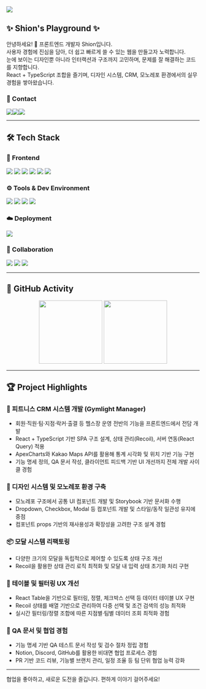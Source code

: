<img src="https://capsule-render.vercel.app/api?type=waving&color=0:9DB0DB,100:94001&height=180&section=header&text=Shion's%20Github%20👋&fontSize=32&animation=fadeln&fontAlignY=36&fontColor=ffffff"/>

## ✨ Shion's Playground ✨

안녕하세요! 👋 프론트엔드 개발자 Shion입니다.  
사용자 경험에 진심을 담아, 더 쉽고 빠르게 쓸 수 있는 웹을 만들고자 노력합니다.  
눈에 보이는 디자인뿐 아니라 인터랙션과 구조까지 고민하며, 문제를 잘 해결하는 코드를 지향합니다.  
React + TypeScript 조합을 즐기며, 디자인 시스템, CRM, 모노레포 환경에서의 실무 경험을 쌓아왔습니다. 

### 💌 Contact

<div style="display:flex; flex-direction:row;">
  <a href="https://shion-log.vercel.app" target="_blank"><img src="https://img.shields.io/badge/기술 블로그-FF5722?style=for-the-badge&logo=blogger&logoColor=white"/></a>
  <a href="mailto:seoy1108@gmail.com"><img src="https://img.shields.io/badge/Gmail-EA4335?style=for-the-badge&logo=Gmail&logoColor=white"/></a>
  <a href="https://www.linkedin.com/in/seoyoung-park-053a00224/" target="_blank"><img src="https://img.shields.io/badge/LinkedIn-0A66C2?style=for-the-badge&logo=LinkedIn&logoColor=white"/></a>
</div>

---

## 🛠️ Tech Stack

### 🎨 Frontend

<div>
  <img src="https://img.shields.io/badge/React-61DAFB?style=flat-square&logo=React&logoColor=white"/>
  <img src="https://img.shields.io/badge/Next.js-000000?style=flat-square&logo=next.js&logoColor=white"/>
  <img src="https://img.shields.io/badge/TypeScript-3178C6?style=flat-square&logo=TypeScript&logoColor=white"/>
  <img src="https://img.shields.io/badge/JavaScript-F7DF1E?style=flat-square&logo=JavaScript&logoColor=white"/>
  <img src="https://img.shields.io/badge/Recoil-3578E5?style=flat-square&logo=Recoil&logoColor=white"/>
  <img src="https://img.shields.io/badge/StyledComponents-DB7093?style=flat-square&logo=styled-components&logoColor=white"/>
</div>

### ⚙️ Tools & Dev Environment

<div>
  <img src="https://img.shields.io/badge/VSCode-007ACC?style=flat-square&logo=visual-studio-code&logoColor=white"/>
  <img src="https://img.shields.io/badge/React%20Query-FF4154?style=flat-square&logo=react-query&logoColor=white"/>
  <img src="https://img.shields.io/badge/ApexCharts-FF4B4B?style=flat-square&logo=apexcharts&logoColor=white"/>
  <img src="https://img.shields.io/badge/Storybook-FF4785?style=flat-square&logo=storybook&logoColor=white"/>
</div>

### ☁️ Deployment

<div>
  <img src="https://img.shields.io/badge/Vercel-000000?style=flat-square&logo=vercel&logoColor=white"/>
</div>

### 🤝 Collaboration

<div>
  <img src="https://img.shields.io/badge/GitHub-181717?style=flat-square&logo=github&logoColor=white"/>
  <img src="https://img.shields.io/badge/Notion-000000?style=flat-square&logo=notion&logoColor=white"/>
  <img src="https://img.shields.io/badge/Discord-5865F2?style=flat-square&logo=discord&logoColor=white"/>
</div>

---

## 🐾 GitHub Activity

<div align="center">
  <img src="https://github-readme-stats.vercel.app/api?username=shionpark&show_icons=true&theme=holi" height="165">
  <img src="https://github-readme-streak-stats.herokuapp.com/?user=shionpark&theme=holi" height="165">
</div>

---

## 🏆 Project Highlights

### 💼 피트니스 CRM 시스템 개발 (Gymlight Manager)
- 회원·직원·팀·지점·락커·출결 등 헬스장 운영 전반의 기능을 프론트엔드에서 전담 개발  
- React + TypeScript 기반 SPA 구조 설계, 상태 관리(Recoil), 서버 연동(React Query) 적용  
- ApexCharts와 Kakao Maps API를 활용해 통계 시각화 및 위치 기반 기능 구현  
- 기능 명세 정의, QA 문서 작성, 클라이언트 피드백 기반 UI 개선까지 전체 개발 사이클 경험  

### 🧩 디자인 시스템 및 모노레포 환경 구축
- 모노레포 구조에서 공통 UI 컴포넌트 개발 및 Storybook 기반 문서화 수행  
- Dropdown, Checkbox, Modal 등 컴포넌트 개발 및 스타일/동작 일관성 유지에 중점  
- 컴포넌트 props 기반의 재사용성과 확장성을 고려한 구조 설계 경험  

### 📦 모달 시스템 리팩토링
- 다양한 크기의 모달을 독립적으로 제어할 수 있도록 상태 구조 개선  
- Recoil을 활용한 상태 관리 로직 최적화 및 모달 내 입력 상태 초기화 처리 구현  

### 📝 테이블 및 필터링 UX 개선
- React Table을 기반으로 필터링, 정렬, 체크박스 선택 등 데이터 테이블 UX 구현  
- Recoil 상태를 배열 기반으로 관리하여 다중 선택 및 조건 검색의 성능 최적화  
- 실시간 필터링/정렬 조합에 따른 지점별·팀별 데이터 조회 최적화 경험  

### 🧾 QA 문서 및 협업 경험
- 기능 명세 기반 QA 테스트 문서 작성 및 검수 절차 정립 경험  
- Notion, Discord, GitHub를 활용한 비대면 협업 프로세스 경험  
- PR 기반 코드 리뷰, 기능별 브랜치 관리, 일정 조율 등 팀 단위 협업 능력 강화  

---

협업을 좋아하고, 새로운 도전을 즐깁니다. 편하게 이야기 걸어주세요!
